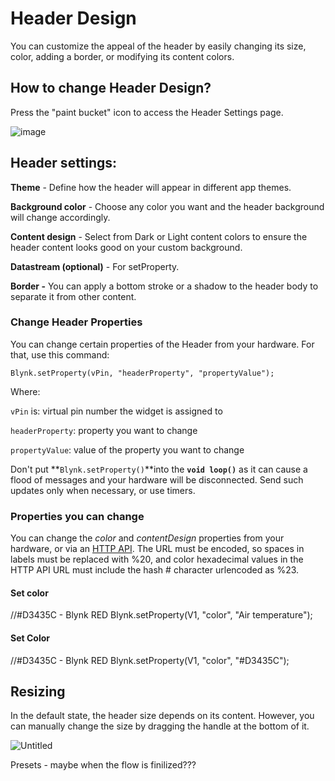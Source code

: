 # Header Design

You can customize the appeal of the header by easily changing its size, color, adding a border, or modifying its content colors.

## How to change Header Design?

Press the "paint bucket" icon to access the Header Settings page. 

![image](https://github.com/vveretko/vveretko/assets/72790181/466d32ca-3872-4753-bab5-5aec17f2a50c)

## Header settings:

**Theme** - Define how the header will appear in different app themes.

**Background color** - Choose any color you want and the header background will change accordingly.

**Content design** - Select from Dark or Light content colors to ensure the header content looks good on your custom background.

**Datastream (optional)** - For setProperty.

**Border -** You can apply a bottom stroke or a shadow to the header body to separate it from other content.

### **Change Header Properties**

You can change certain properties of the Header from your hardware. For that, use this command:

`Blynk.setProperty(vPin, "headerProperty", "propertyValue");`

Where:

`vPin` is: virtual pin number the widget is assigned to

`headerProperty`: property you want to change

`propertyValue`: value of the property you want to change

Don't put **`Blynk.setProperty()`**into the **`void loop()`** as it can cause a flood of messages and your hardware will be disconnected. Send such updates only when necessary, or use timers.

### **Properties you can change**

You can change the *color* and *contentDesign* properties from your hardware, or via an [HTTP API](notion://www.notion.so/en/blynk.cloud). The URL must be encoded, so spaces in labels must be replaced with %20, and color hexadecimal values in the HTTP API URL must include the hash # character urlencoded as %23.

#### Set color
//#D3435C - Blynk RED
Blynk.setProperty(V1, "color", "Air temperature");
#### Set Color
//#D3435C - Blynk RED 
Blynk.setProperty(V1, "color", "#D3435C");

## Resizing

In the default state, the header size depends on its content. However, you can manually change the size by dragging the handle at the bottom of it.

![Untitled](https://prod-files-secure.s3.us-west-2.amazonaws.com/20341bdb-5e1a-4881-895e-6e08b23ae969/35769529-59ce-416b-a9fb-83eec09c38e3/Untitled.png)

Presets - maybe when the flow is finilized???
